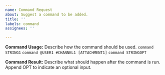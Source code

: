 ```yaml
---
name: Command Request
about: Suggest a command to be added.
title: ''
labels: command
assignees: ''

---
```


**Command Usage:**
Describe how the command should be used.
`command STRING1`
`command @USER1 #CHANNEL1 [ATTACHMENT1]`
`command STRINGOPT`

**Command Result:**
Describe what should happen after the command is run. Append OPT to indicate an optional input.
